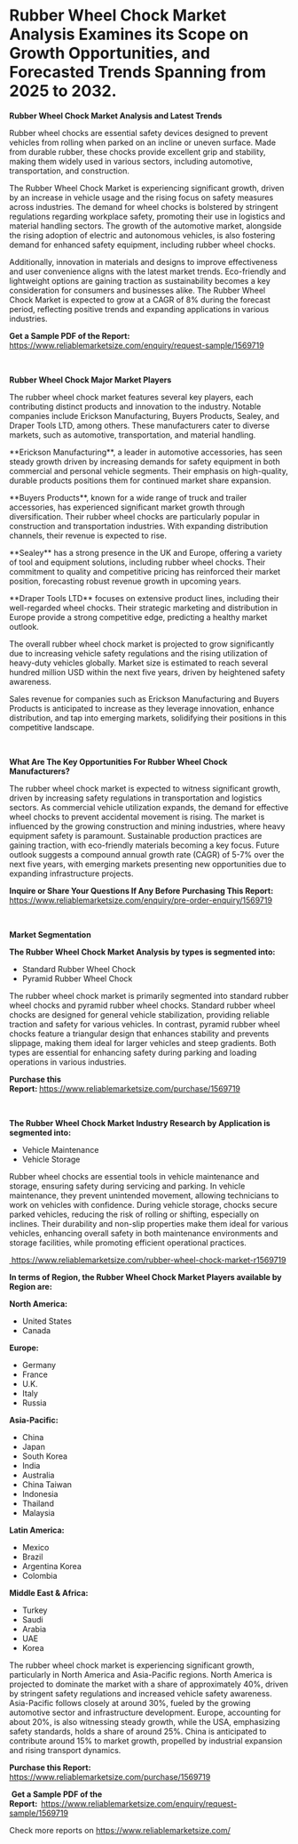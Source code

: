<p><h1>Rubber Wheel Chock Market Analysis Examines its Scope on Growth Opportunities, and Forecasted Trends Spanning from 2025 to 2032.</h1></p><p><strong>Rubber Wheel Chock Market Analysis and Latest Trends</strong></p>
<p><p>Rubber wheel chocks are essential safety devices designed to prevent vehicles from rolling when parked on an incline or uneven surface. Made from durable rubber, these chocks provide excellent grip and stability, making them widely used in various sectors, including automotive, transportation, and construction.</p><p>The Rubber Wheel Chock Market is experiencing significant growth, driven by an increase in vehicle usage and the rising focus on safety measures across industries. The demand for wheel chocks is bolstered by stringent regulations regarding workplace safety, promoting their use in logistics and material handling sectors. The growth of the automotive market, alongside the rising adoption of electric and autonomous vehicles, is also fostering demand for enhanced safety equipment, including rubber wheel chocks.</p><p>Additionally, innovation in materials and designs to improve effectiveness and user convenience aligns with the latest market trends. Eco-friendly and lightweight options are gaining traction as sustainability becomes a key consideration for consumers and businesses alike. The Rubber Wheel Chock Market is expected to grow at a CAGR of 8% during the forecast period, reflecting positive trends and expanding applications in various industries.</p></p>
<p><strong>Get a Sample PDF of the Report:&nbsp;</strong> <a href="https://www.reliablemarketsize.com/enquiry/request-sample/1569719?utm_campaign=2457&utm_medium=2&utm_source=Github&utm_content=ia&utm_term=25032025&utm_id=rubber-wheel-chock">https://www.reliablemarketsize.com/enquiry/request-sample/1569719</a></p>
<p>&nbsp;</p>
<p><strong>Rubber Wheel Chock Major Market Players</strong></p>
<p><p>The rubber wheel chock market features several key players, each contributing distinct products and innovation to the industry. Notable companies include Erickson Manufacturing, Buyers Products, Sealey, and Draper Tools LTD, among others. These manufacturers cater to diverse markets, such as automotive, transportation, and material handling.</p><p>**Erickson Manufacturing**, a leader in automotive accessories, has seen steady growth driven by increasing demands for safety equipment in both commercial and personal vehicle segments. Their emphasis on high-quality, durable products positions them for continued market share expansion.</p><p>**Buyers Products**, known for a wide range of truck and trailer accessories, has experienced significant market growth through diversification. Their rubber wheel chocks are particularly popular in construction and transportation industries. With expanding distribution channels, their revenue is expected to rise.</p><p>**Sealey** has a strong presence in the UK and Europe, offering a variety of tool and equipment solutions, including rubber wheel chocks. Their commitment to quality and competitive pricing has reinforced their market position, forecasting robust revenue growth in upcoming years.</p><p>**Draper Tools LTD** focuses on extensive product lines, including their well-regarded wheel chocks. Their strategic marketing and distribution in Europe provide a strong competitive edge, predicting a healthy market outlook.</p><p>The overall rubber wheel chock market is projected to grow significantly due to increasing vehicle safety regulations and the rising utilization of heavy-duty vehicles globally. Market size is estimated to reach several hundred million USD within the next five years, driven by heightened safety awareness.</p><p>Sales revenue for companies such as Erickson Manufacturing and Buyers Products is anticipated to increase as they leverage innovation, enhance distribution, and tap into emerging markets, solidifying their positions in this competitive landscape.</p></p>
<p>&nbsp;</p>
<p><strong>What Are The Key Opportunities For Rubber Wheel Chock Manufacturers?</strong></p>
<p><p>The rubber wheel chock market is expected to witness significant growth, driven by increasing safety regulations in transportation and logistics sectors. As commercial vehicle utilization expands, the demand for effective wheel chocks to prevent accidental movement is rising. The market is influenced by the growing construction and mining industries, where heavy equipment safety is paramount. Sustainable production practices are gaining traction, with eco-friendly materials becoming a key focus. Future outlook suggests a compound annual growth rate (CAGR) of 5-7% over the next five years, with emerging markets presenting new opportunities due to expanding infrastructure projects.</p></p>
<p><strong>Inquire or Share Your Questions If Any Before Purchasing This Report:</strong> <a href="https://www.reliablemarketsize.com/enquiry/pre-order-enquiry/1569719?utm_campaign=2457&utm_medium=2&utm_source=Github&utm_content=ia&utm_term=25032025&utm_id=rubber-wheel-chock">https://www.reliablemarketsize.com/enquiry/pre-order-enquiry/1569719</a></p>
<p>&nbsp;</p>
<p><strong>Market Segmentation</strong></p>
<p><strong>The Rubber Wheel Chock Market Analysis by types is segmented into:</strong></p>
<p><ul><li>Standard Rubber Wheel Chock</li><li>Pyramid Rubber Wheel Chock</li></ul></p>
<p><p>The rubber wheel chock market is primarily segmented into standard rubber wheel chocks and pyramid rubber wheel chocks. Standard rubber wheel chocks are designed for general vehicle stabilization, providing reliable traction and safety for various vehicles. In contrast, pyramid rubber wheel chocks feature a triangular design that enhances stability and prevents slippage, making them ideal for larger vehicles and steep gradients. Both types are essential for enhancing safety during parking and loading operations in various industries.</p></p>
<p><strong>Purchase this Report:&nbsp;</strong><a href="https://www.reliablemarketsize.com/purchase/1569719?utm_campaign=2457&utm_medium=2&utm_source=Github&utm_content=ia&utm_term=25032025&utm_id=rubber-wheel-chock">https://www.reliablemarketsize.com/purchase/1569719</a></p>
<p>&nbsp;</p>
<p><strong>The Rubber Wheel Chock Market Industry Research by Application is segmented into:</strong></p>
<p><ul><li>Vehicle Maintenance</li><li>Vehicle Storage</li></ul></p>
<p><p>Rubber wheel chocks are essential tools in vehicle maintenance and storage, ensuring safety during servicing and parking. In vehicle maintenance, they prevent unintended movement, allowing technicians to work on vehicles with confidence. During vehicle storage, chocks secure parked vehicles, reducing the risk of rolling or shifting, especially on inclines. Their durability and non-slip properties make them ideal for various vehicles, enhancing overall safety in both maintenance environments and storage facilities, while promoting efficient operational practices.</p></p>
<p><a href="https://www.reliablemarketsize.com/rubber-wheel-chock-market-r1569719?utm_campaign=2457&utm_medium=2&utm_source=Github&utm_content=ia&utm_term=25032025&utm_id=rubber-wheel-chock">&nbsp;https://www.reliablemarketsize.com/rubber-wheel-chock-market-r1569719</a></p>
<p><strong>In terms of Region, the Rubber Wheel Chock Market Players available by Region are:</strong></p>
<p>
    <p> <strong> North America: </strong>
        <ul>
            <li>United States</li>
            <li>Canada</li>
        </ul>
        </p> 
    <p> <strong> Europe: </strong>
        <ul>
            <li>Germany</li>
            <li>France</li>
            <li>U.K.</li>
            <li>Italy</li>
            <li>Russia</li>
        </ul>
        </p> 
    <p> <strong> Asia-Pacific: </strong>
        <ul>
            <li>China</li>
            <li>Japan</li>
            <li>South Korea</li>
            <li>India</li>
            <li>Australia</li>
            <li>China Taiwan</li>
            <li>Indonesia</li>
            <li>Thailand</li>
            <li>Malaysia</li>
        </ul>
        </p> 
    <p> <strong> Latin America: </strong>
        <ul>
            <li>Mexico</li>
            <li>Brazil</li>
            <li>Argentina Korea</li>
            <li>Colombia</li>
        </ul>
        </p> 
    <p> <strong> Middle East & Africa: </strong>
        <ul>
            <li>Turkey</li>
            <li>Saudi</li>
            <li>Arabia</li>
            <li>UAE</li>
            <li>Korea</li>
        </ul>
    </p>
    </p>
<p><p>The rubber wheel chock market is experiencing significant growth, particularly in North America and Asia-Pacific regions. North America is projected to dominate the market with a share of approximately 40%, driven by stringent safety regulations and increased vehicle safety awareness. Asia-Pacific follows closely at around 30%, fueled by the growing automotive sector and infrastructure development. Europe, accounting for about 20%, is also witnessing steady growth, while the USA, emphasizing safety standards, holds a share of around 25%. China is anticipated to contribute around 15% to market growth, propelled by industrial expansion and rising transport dynamics.</p></p>
<p><strong>Purchase this Report: </strong><a href="https://www.reliablemarketsize.com/purchase/1569719?utm_campaign=2457&utm_medium=2&utm_source=Github&utm_content=ia&utm_term=25032025&utm_id=rubber-wheel-chock">https://www.reliablemarketsize.com/purchase/1569719</a></p>
<p>&nbsp;<strong>Get a Sample PDF of the Report:&nbsp;&nbsp;</strong><a href="https://www.reliablemarketsize.com/enquiry/request-sample/1569719?utm_campaign=2457&utm_medium=2&utm_source=Github&utm_content=ia&utm_term=25032025&utm_id=rubber-wheel-chock">https://www.reliablemarketsize.com/enquiry/request-sample/1569719</a></p>
<p><strong></strong></p>
<p>Check more reports on <a href="https://www.reliablemarketsize.com/?utm_campaign=2457&utm_medium=2&utm_source=Github&utm_content=ia&utm_term=25032025&utm_id=rubber-wheel-chock">https://www.reliablemarketsize.com/</a></p>